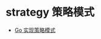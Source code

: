 # strategy 策略模式
- [Go 实现策略模式](https://github.com/Lieoxc/go_DesignPattern/blob/main/strategy/strategy.go)